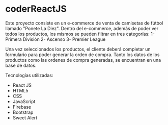 # coderReactJS

Este proyecto consiste en un e-commerce de venta de camisetas de fútbol llamado "Ponete La Diez".
Dentro del e-commerce, además de poder ver todos los productos, los mismos se pueden filtrar en tres categorías:
1- Primera División
2- Ascenso
3- Premier League

Una vez seleccionados los productos, el cliente deberá completar un formulario para poder generar la orden de compra.
Tanto los datos de los productos como las ordenes de compra generadas, se encuentran en una base de datos.

Tecnologías utilizadas:

-   React JS
-   HTML5
-   CSS
-   JavaScript
-   Firebase
-   Bootstrap
-   Sweet Alert